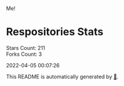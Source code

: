 Me!

# Respositories Stats
Stars Count: 211  
Forks Count: 3

2022-04-05 00:07:26  

This README is automatically generated by [🐰](https://github.com/rnitta/rnitta).
